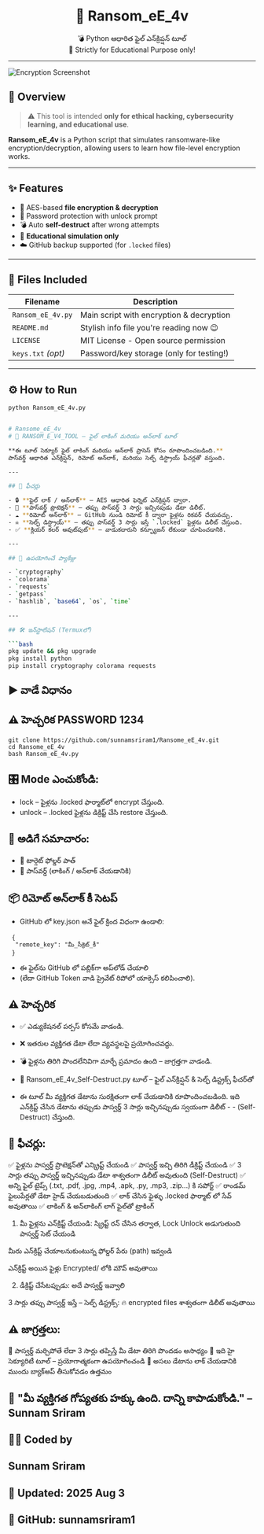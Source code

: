 


<h1 align="center">🔐 Ransom_eE_4v</h1>

<p align="center">
💣 Python ఆధారిత ఫైల్ ఎన్‌క్రిప్షన్ టూల్ <br>
📘 Strictly for Educational Purpose only! <br>
</p>

---
![Encryption Screenshot](Screenshot_2025-08-02-21-55-09-905_com.termux.jpg)

## 📌 Overview

> ⚠️ This tool is intended **only for ethical hacking, cybersecurity learning, and educational use**.

**Ransom_eE_4v** is a Python script that simulates ransomware-like encryption/decryption, allowing users to learn how file-level encryption works.

---

## ✨ Features

- 🔐 AES-based **file encryption & decryption**
- 🔑 Password protection with unlock prompt
- 💣 Auto **self-destruct** after wrong attempts
- 🧠 **Educational simulation only**
- ☁️ GitHub backup supported (for `.locked` files)

---

## 📁 Files Included

| Filename          | Description                                |
|-------------------|--------------------------------------------|
| `Ransom_eE_4v.py` | Main script with encryption & decryption   |
| `README.md`       | Stylish info file you're reading now 😉     |
| `LICENSE`         | MIT License - Open source permission       |
| `keys.txt` _(opt)_| Password/key storage (only for testing!)  |

---

## ⚙️ How to Run

```bash
python Ransom_eE_4v.py


# Ransome_eE_4v
# 🔐 RANSOM_E_V4_TOOL — ఫైల్ లాకింగ్ మరియు అన్‌లాక్ టూల్

**ఈ టూల్ సెక్యూర్ ఫైల్ లాకింగ్ మరియు అన్‌లాక్ ప్రాసెస్ కోసం రూపొందించబడింది.**  
పాస్‌వర్డ్ ఆధారిత ఎన్‌క్రిప్షన్, రిమోట్ అన్‌లాక్, మరియు సెల్ఫ్ డిస్ట్రాయ్ ఫీచర్లతో వస్తుంది.

---

## 🌟 ఫీచర్లు

- 🔒 **ఫైల్ లాక్ / అన్‌లాక్** – AES ఆధారిత ఫెర్నెట్ ఎన్‌క్రిప్షన్ ద్వారా.
- 🔐 **పాస్‌వర్డ్ ప్రొటెక్షన్** – తప్పు పాస్‌వర్డ్ 3 సార్లు ఇచ్చినపుడు డేటా డిలీట్.
- ☁️ **రిమోట్ అన్‌లాక్** – GitHub నుండి రిమోట్ కీ ద్వారా ఫైళ్లను రికవర్ చేయవచ్చు.
- ☠️ **సెల్ఫ్ డిస్ట్రాయ్** – తప్పు పాస్‌వర్డ్ 3 సార్లు ఇస్తే `.locked` ఫైళ్లను డిలీట్ చేస్తుంది.
- ✅ **క్లియర్ కలర్ అవుట్‌పుట్** – వాడుకదారుని కన్ఫ్యూజన్ లేకుండా చూపించడానికి.

---

## 🧰 ఉపయోగించే ప్యాకేజ్లు

- `cryptography`
- `colorama`
- `requests`
- `getpass`
- `hashlib`, `base64`, `os`, `time`

---

## 🛠️ ఇన్‌స్టాలేషన్ (Termuxలో)

```bash
pkg update && pkg upgrade
pkg install python
pip install cryptography colorama requests
```
## ▶️ వాడే విధానం
## ⚠️ హెచ్చరిక PASSWORD 1234
```
git clone https://github.com/sunnamsriram1/Ransome_eE_4v.git
cd Ransome_eE_4v
bash Ransom_eE_4v.py
```
## 🎛️ Mode ఎంచుకోండి:
- lock – ఫైళ్లను .locked ఫార్మాట్‌లో encrypt చేస్తుంది.
- unlock – .locked ఫైళ్లను డిక్రిప్ట్ చేసి restore చేస్తుంది.

## 📝 అడిగే సమాచారం:
- 📁 టార్గెట్ ఫోల్డర్ పాత్
- 🔑 పాస్‌వర్డ్ (లాకింగ్ / అన్‌లాక్ చేయడానికి)

## 📦 రిమోట్ అన్‌లాక్ కీ సెటప్
- GitHub లో key.json అనే ఫైల్ క్రింద విధంగా ఉండాలి:

```
 {
  "remote_key": "మీ_సీక్రెట్_కీ"
 }
```
- ఈ ఫైల్‌ను GitHub లో పబ్లిక్‌గా అప్‌లోడ్ చేయాలి
- (లేదా GitHub Token వాడి ప్రైవేట్ రిపోలో యాక్సెస్ కలిపించాలి).

## ⚠️ హెచ్చరిక
- ✅ ఎడ్యుకేషనల్ పర్పస్ కోసమే వాడండి.
- ❌ ఇతరుల వ్యక్తిగత డేటా లేదా వ్యవస్థలపై ప్రయోగించవద్దు.
- 💣 ఫైళ్లను తిరిగి పొందలేనివిగా మార్చే ప్రమాదం ఉంది – జాగ్రత్తగా వాడండి.

- 🔐 Ransom_eE_4v_Self-Destruct.py టూల్ – ఫైల్ ఎన్‌క్రిప్షన్ & సెల్ఫ్ డిస్ట్రక్స్ ఫీచర్‌తో
- ఈ టూల్ మీ వ్యక్తిగత డేటాను సురక్షితంగా లాక్ చేయడానికి రూపొందించబడింది. ఇది ఎన్‌క్రిప్ట్ చేసిన డేటాను తప్పుడు పాస్వర్డ్ 3 సార్లు ఇచ్చినప్పుడు స్వయంగా డిలీట్ - - (Self-Destruct) చేస్తుంది.

## 📌 ఫీచర్లు:
✅ ఫైళ్లను పాస్వర్డ్ ప్రొటెక్షన్‌తో ఎన్క్రిప్ట్ చేయండి
✅ పాస్వర్డ్ ఇచ్చి తిరిగి డీక్రిప్ట్ చేయండి
✅ 3 సార్లు తప్పు పాస్వర్డ్ ఇచ్చినప్పుడు డేటా శాశ్వతంగా డిలీట్ అవుతుంది (Self-Destruct)
✅ అన్ని ఫైల్ టైప్స్ (.txt, .pdf, .jpg, .mp4, .apk, .py, .mp3, .zip...) కి సపోర్ట్
✅ రాండమ్ ఫైలుపేర్లతో డేటా హైడ్ చేయబడుతుంది
✅ లాక్ చేసిన ఫైళ్ళు .locked ఫార్మాట్ లో సేవ్ అవుతాయి
✅ లాకింగ్ & అన్‌లాకింగ్ లాగ్ ఫైల్‌తో ట్రాకింగ్

1. మీ ఫైళ్లను ఎన్‌క్రిప్ట్ చేయండి:
స్క్రిప్ట్ రన్ చేసిన తర్వాత, Lock Unlock అడుగుతుంది పాస్వర్డ్ సెట్ చేయండి

మీరు ఎన్‌క్రిప్ట్ చేయాలనుకుంటున్న ఫోల్డర్ పేరు (path) ఇవ్వండి

ఎన్‌క్రిప్ట్ అయిన ఫైళ్లు Encrypted/ లోకి మౌవ్ అవుతాయి

2. డీక్రిప్ట్ చేసేటప్పుడు:
అదే పాస్వర్డ్ ఇవ్వాలి

3 సార్లు తప్పు పాస్వర్డ్ ఇస్తే – సెల్ఫ్ డిస్ట్రక్స్: 🔥 encrypted files శాశ్వతంగా డిలీట్ అవుతాయి

## ⚠️ జాగ్రత్తలు:
🚫 పాస్వర్డ్ మర్చిపోతే లేదా 3 సార్లు తప్పిస్తే మీ డేటా తిరిగి పొందడం అసాధ్యం
🔐 ఇది హై సెక్యూరిటీ టూల్ – ప్రయోగాత్మకంగా ఉపయోగించండి
📁 అసలు డేటాను లాక్ చేయడానికి ముందు బ్యాక్‌అప్ తీసుకోవడం ఉత్తమం

## 💬 "మీ వ్యక్తిగత గోప్యతకు హక్కు ఉంది. దాన్ని కాపాడుకోండి." – Sunnam Sriram 

## 👨‍💻 Coded by
## Sunnam Sriram
## 📅 Updated: 2025 Aug 3
## 🔗 GitHub: sunnamsriram1
